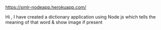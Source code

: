 https://smlr-nodeapp.herokuapp.com/

Hi , I have created a dictionary application using Node js
which tells the meaning of that word & show image if present 

